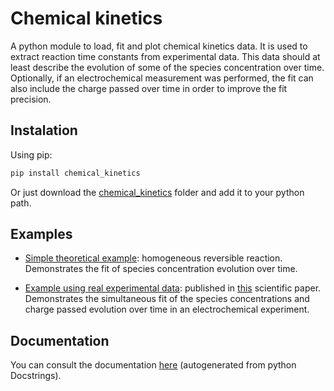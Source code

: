 # Chemical kinetics

A python module to load, fit and plot chemical kinetics data. It is used to extract reaction time constants from experimental data. This data should at least describe the evolution of some of the species concentration over time. Optionally, if an electrochemical measurement was performed, the fit can also include the charge passed over time in order to improve the fit precision.

## Instalation

Using pip:
```bash
pip install chemical_kinetics
```
Or just download the [chemical_kinetics](chemical_kinetics/) folder and add it to your python path.

## Examples

- [Simple theoretical example](examples/simple_example/simple_example.md): homogeneous reversible reaction. Demonstrates the fit of species concentration evolution over time.

- [Example using real experimental data](examples/HMF_oxidation_WO3/HMF_oxidation_WO3.md): published in [this]() scientific paper. Demonstrates the simultaneous fit of the species concentrations and charge passed evolution over time in an electrochemical experiment.

## Documentation

You can consult the documentation [here](docs/_build/markdown/index.md) (autogenerated from python Docstrings).
